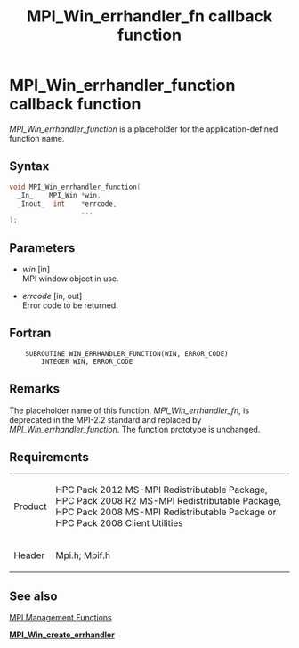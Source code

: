 ﻿---
title: MPI_Win_errhandler_fn callback function
TOCTitle: MPI_Win_errhandler_fn callback function
ms:assetid: cad5be1d-5e89-41d1-9548-f6eb09c14e34
ms:mtpsurl: https://msdn.microsoft.com/en-us/library/Dn520601(v=VS.85)
ms:contentKeyID: 59361072
ms.date: 03/28/2018
mtps_version: v=VS.85
f1_keywords:
- mpi/MPI_Win_errhandler_fn
- mpi/WIN_ERRHANDLER_FUNCTION
- MPI_Win_errhandler_fn
- mpif/MPI_Win_errhandler_fn
- mpif/WIN_ERRHANDLER_FUNCTION
- WIN_ERRHANDLER_FUNCTION
dev_langs:
- C++
- C
---

# MPI\_Win\_errhandler\_function callback function

*MPI\_Win\_errhandler\_function* is a placeholder for the application-defined function name.

## Syntax

``` c++
void MPI_Win_errhandler_function(
  _In_    MPI_Win *win,
  _Inout_  int    *errcode,
                  ...
);
```

## Parameters

  - *win* \[in\]  
    MPI window object in use.

  - *errcode* \[in, out\]  
    Error code to be returned.

## Fortran

``` FORTRAN
    SUBROUTINE WIN_ERRHANDLER_FUNCTION(WIN, ERROR_CODE)
        INTEGER WIN, ERROR_CODE
```

## Remarks

The placeholder name of this function, *MPI\_Win\_errhandler\_fn*, is deprecated in the MPI-2.2 standard and replaced by *MPI\_Win\_errhandler\_function*. The function prototype is unchanged.

## Requirements

<table>
<colgroup>
<col  />
<col  />
</colgroup>
<tbody>
<tr class="odd">
<td><p>Product</p></td>
<td><p>HPC Pack 2012 MS-MPI Redistributable Package, HPC Pack 2008 R2 MS-MPI Redistributable Package, HPC Pack 2008 MS-MPI Redistributable Package or HPC Pack 2008 Client Utilities</p></td>
</tr>
<tr class="even">
<td><p>Header</p></td>
<td>Mpi.h;
Mpif.h</td>
</tr>
</tbody>
</table>


## See also

[MPI Management Functions](mpi-management-functions.md)

[**MPI\_Win\_create\_errhandler**](mpi-win-create-errhandler-function.md)

